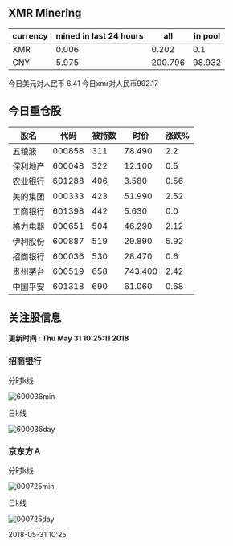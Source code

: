 ## XMR Minering

|currency|mined in last 24 hours|all|in pool|
|---|---|---|---|
|XMR|0.006|0.202|0.1|
|CNY|5.975|200.796|98.932|

今日美元对人民币 6.41	今日xmr对人民币992.17


## 今日重仓股 

|股名|代码|被持数|时价|涨跌%|
|---|---|---|---|---|
|五粮液|000858|311|78.490|2.2|
|保利地产|600048|322|12.100|0.5|
|农业银行|601288|406|3.580|0.56|
|美的集团|000333|423|51.990|2.52|
|工商银行|601398|442|5.630|0.0|
|格力电器|000651|504|46.290|2.12|
|伊利股份|600887|519|29.890|5.92|
|招商银行|600036|530|28.470|0.6|
|贵州茅台|600519|658|743.400|2.42|
|中国平安|601318|690|61.060|0.68|

## 关注股信息
**更新时间 : Thu May 31 10:25:11 2018**
### 招商银行 
分时k线

![600036min](http://image.sinajs.cn/newchart/min/n/sh600036.gif)

日k线

![600036day](http://image.sinajs.cn/newchart/daily/n/sh600036.gif)

### 京东方Ａ 
分时k线

![000725min](http://image.sinajs.cn/newchart/min/n/sz000725.gif)

日k线

![000725day](http://image.sinajs.cn/newchart/daily/n/sz000725.gif)

2018-05-31 10:25